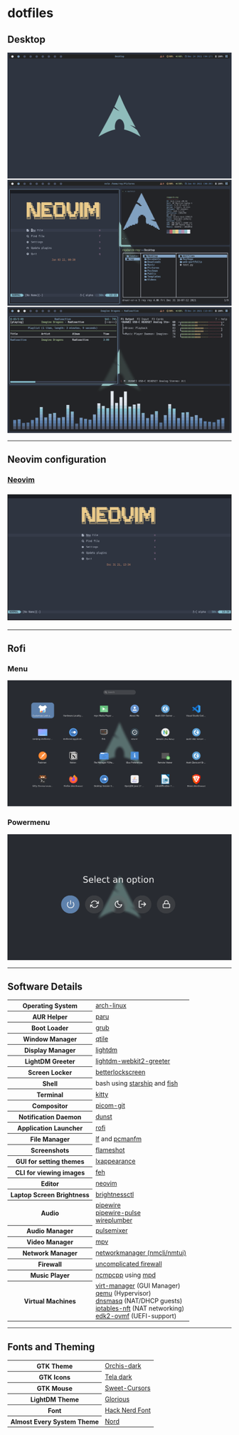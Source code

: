 # dotfiles
<h2>Desktop</h2>
<img src="screenshots/os-desktop.png" />
<img src="screenshots/os-screenshot.png" />
<img src="screenshots/os-screenshot-2.png" />

---
<h2>Neovim configuration</h2>
<h3><a href='https://github.com/ReyVega/dotfiles/tree/main/dot_config/nvim'>Neovim</a><h3>
<img src="screenshots/neovim-startup.png" />

---
<h2>Rofi</h2>
<h3>Menu</h3>
<img src="screenshots/rofi-menu.png" />
<h3>Powermenu</h3>
<img src="screenshots/rofi-powermenu.png" />

---
<h2>Software Details</h2>

<table>
    <tr>
        <th>Operating System</th>
        <td>
            <a href="https://wiki.archlinux.org/">arch-linux</a>
        </td>
    </tr>
    <tr>
        <th>AUR Helper</th>
        <td>
            <a href="https://github.com/Morganamilo/paru">paru</a>
        </td>
    </tr>
    <tr>
        <th>Boot Loader</th>
        <td>
            <a href="https://wiki.archlinux.org/title/GRUB#Installation">grub</a>
        </td>
    </tr>
    <tr>
        <th>Window Manager</th>
        <td>
            <a href="http://www.qtile.org/">qtile</a>
        </td>
    </tr>
    <tr>
        <th>Display Manager</th>
        <td>
            <a href="https://wiki.archlinux.org/title/LightDM">lightdm</a>
        </td>
    </tr>
    <tr>
        <th>LightDM Greeter</th>
        <td>
            <a href="https://archlinux.org/packages/community/x86_64/lightdm-webkit2-greeter/">lightdm-webkit2-greeter</a>
        </td>
    </tr>
    <tr>
        <th>Screen Locker</th>
        <td>
            <a href="https://github.com/betterlockscreen/betterlockscreen">betterlockscreen</a>
        </td>
    </tr>
    <tr>
        <th>Shell</th>
        <td>
            bash using <a href="https://starship.rs/">starship</a> and <a href="https://fishshell.com/">fish</a>
        </td>
    </tr>
    <tr>
        <th>Terminal</th>
        <td>
            <a href="https://github.com/kovidgoyal/kitty">kitty</a>
        </td>
    </tr>
    <tr>
        <th>Compositor</th>
        <td>
            <a href="https://github.com/yshui/picom">picom-git</a>
        </td>
    </tr>
    <tr>
        <th>Notification Daemon</th>
        <td>
            <a href="https://dunst-project.org/">dunst</a>
        </td>
    </tr>
    <tr>
        <th>Application Launcher</th>
        <td>
            <a href="https://github.com/davatorium/rofi">rofi</a>
        </td>
    </tr>
    <tr>
        <th>File Manager</th>
        <td>
            <a href="https://github.com/gokcehan/lf">lf</a>
            and
            <a href="https://wiki.archlinux.org/title/PCManFM">pcmanfm</a>
        </td>
    </tr>
    <tr>
        <th>Screenshots</th>
        <td>
            <a href="https://github.com/flameshot-org/flameshot">flameshot</a>
        </td>
    </tr>
    <tr>
        <th>GUI for setting themes</th>
        <td>
            <a href="https://archlinux.org/packages/community/x86_64/lxappearance/">lxappearance</a>
        </td>
    </tr>
    <tr>
        <th>CLI for viewing images</th>
        <td>
            <a href="https://archlinux.org/packages/extra/x86_64/feh/">feh</a>
        </td>
    </tr>
    <tr>
        <th>Editor</th>
        <td>
            <a href="https://neovim.io/">neovim</a>
        </td>
    </tr>
    <tr>
        <th>Laptop Screen Brightness</th>
        <td>
            <a href="https://archlinux.org/packages/community/x86_64/brightnessctl/">brightnessctl</a>
        </td>
    </tr>
    <tr>
        <th>Audio</th>
        <td>
            <a href="https://archlinux.org/packages/extra/x86_64/pipewire/">pipewire</a><br>
            <a href="https://archlinux.org/packages/extra/x86_64/pipewire-pulse/">pipewire-pulse</a><br>
            <a href="https://archlinux.org/packages/extra/x86_64/wireplumber/">wireplumber</a><br>
        </td>
    </tr>
    <tr>
        <th>Audio Manager</th>
        <td>
            <a href="https://archlinux.org/packages/community/any/pulsemixer/">pulsemixer</a>
        </td>
    </tr>
    <tr>
        <th>Video Manager</th>
        <td>
            <a href="https://archlinux.org/packages/community/x86_64/mpv/">mpv</a>
        </td>
    </tr>
    <tr>
        <th>Network Manager</th>
        <td>
            <a href="https://wiki.archlinux.org/title/NetworkManager">networkmanager (nmcli/nmtui)</a>
        </td>
    </tr>
    <tr>
        <th>Firewall</th>
        <td>
            <a href="https://wiki.archlinux.org/title/Uncomplicated_Firewall">uncomplicated firewall</a>
        </td>
    </tr>
    <tr>
        <th>Music Player</th>
        <td>
            <a href="https://github.com/ncmpcpp/ncmpcpp">ncmpcpp</a>
            using
            <a href="https://github.com/MusicPlayerDaemon/MPD">mpd</a>
        </td>
    </tr>
    <tr>
        <th>Virtual Machines</th>
        <td>
            <a href="https://archlinux.org/packages/community/any/virt-manager/">virt-manager</a> (GUI Manager)<br>
            <a href="https://archlinux.org/packages/extra/x86_64/qemu/">qemu</a> (Hypervisor)<br>
            <a href="https://archlinux.org/packages/extra/x86_64/dnsmasq/">dnsmasq</a> (NAT/DHCP guests)<br>
            <a href="https://archlinux.org/packages/?name=iptables-nft">iptables-nft</a> (NAT networking)<br>
            <a href="https://archlinux.org/packages/extra/any/edk2-ovmf/">edk2-ovmf</a> (UEFI-support)<br>
        </td>
    </tr>
</table>

---

<h2>Fonts and Theming</h2>
<table>
    <tr>
        <th>GTK Theme</th>
        <td>
            <a href="https://www.gnome-look.org/p/1357889/">Orchis-dark</a>
        </td>
    </tr>
    <tr>
        <th>GTK Icons</th>
        <td>
            <a href="https://www.pling.com/p/1279924/">Tela dark</a>
        </td>
    </tr>
    <tr>
        <th>GTK Mouse</th>
        <td>
            <a href="https://www.gnome-look.org/p/1393084/">Sweet-Cursors</a>
        </td>
    </tr>
    <tr>
        <th>LightDM Theme</th>
        <td>
            <a href="https://github.com/manilarome/lightdm-webkit2-theme-glorious">Glorious</a>
        </td>
    </tr>
    <tr>
        <th>Font</th>
        <td>
            <a href="https://www.nerdfonts.com/">Hack Nerd Font</a>
        </td>
    </tr>
    <tr>
        <th>Almost Every System Theme</th>
        <td>
            <a href="https://www.nordtheme.com/">Nord</a>
        </td>
    </tr>
</table>


